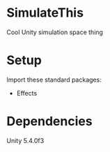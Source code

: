 # SimulateThis
Cool Unity simulation space thing

# Setup
Import these standard packages:
- Effects

# Dependencies
Unity 5.4.0f3